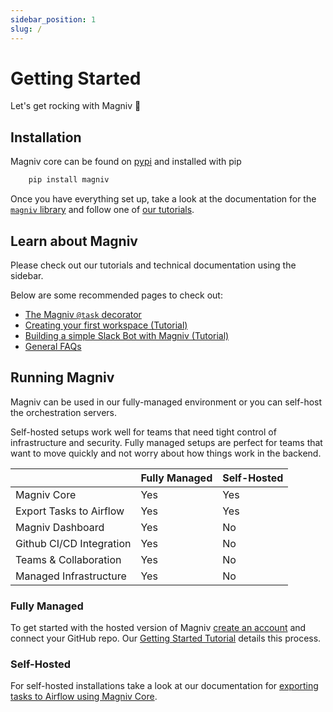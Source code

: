 ```yaml
---
sidebar_position: 1
slug: /
---
```


# Getting Started

Let's get rocking with Magniv 🚀

## Installation
Magniv core can be found on [pypi](https://pypi.org/project/magniv/) and installed with pip
```bash
    pip install magniv
```

Once you have everything set up, take a look at the documentation for the [`magniv` library](../documentation) and follow one of [our tutorials](../tutorials).

## Learn about Magniv

Please check out our tutorials and technical documentation using the sidebar.

Below are some recommended pages to check out:
- [The Magniv `@task` decorator](documentation/task-decorator)
- [Creating your first workspace (Tutorial)](tutorials/getting-started)
- [Building a simple Slack Bot with Magniv (Tutorial)](tutorials/slack-bot)
- [General FAQs](faq)

## Running Magniv
Magniv can be used in our fully-managed environment or you can self-host the orchestration servers.

Self-hosted setups work well for teams that need tight control of infrastructure and security. Fully managed setups are perfect for teams that want to move quickly and not worry about how things work in the backend.

||Fully Managed|Self-Hosted|
|-|------|-----------|
|Magniv Core|Yes|Yes|
|Export Tasks to Airflow|Yes|Yes|
|Magniv Dashboard|Yes|No|
|Github CI/CD Integration|Yes|No|
|Teams & Collaboration|Yes|No|
|Managed Infrastructure|Yes|No|

### Fully Managed

To get started with the hosted version of Magniv [create an account](https://dashboard.magniv.io) and connect your GitHub repo. Our [Getting Started Tutorial](tutorials/getting-started) details this process.

### Self-Hosted

For self-hosted installations take a look at our documentation for [exporting tasks to Airflow using Magniv Core](../documentation/cli/export).
